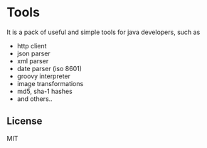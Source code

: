 Tools
=========

It is a pack of useful and simple tools for java developers, such as

  - http client
  - json parser
  - xml parser
  - date parser (iso 8601)
  - groovy interpreter
  - image transformations
  - md5, sha-1 hashes
  - and others..



License
----

MIT
